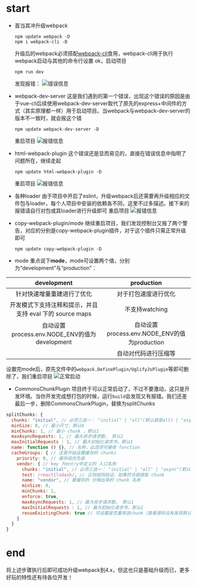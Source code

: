 # start
+ 首当其冲升级webpack
  ```
  npm update webpack -D
  npm i webpack-cli -D
  ```
  升级后的webpack必须搭配[webpack-cli](https://webpack.js.org/api/cli/)食用，webpack-cli用于执行webpack启动与其他的命令行设置
ok，启动项目
  ```
  npm run dev
  ```
  发现报错：
![错误信息](http://upload-images.jianshu.io/upload_images/10506000-266380212529af10..png?imageMogr2/auto-orient/strip%7CimageView2/2/w/1240)
+ webpack-dev-server
这是我们遇到的第一个错误，出现这个错误的原因是由于vue-cli后续使用webpack-dev-server取代了原先的express+中间件的方式（其实原理都一样）用于启动项目。当webpack与webpack-dev-server的版本不一致时，就会报这个错
  ```
  npm update webpack-dev-server -D
  ```
  重启项目
![报错信息](http://upload-images.jianshu.io/upload_images/10506000-ff2871add2235828..png?imageMogr2/auto-orient/strip%7CimageView2/2/w/1240)

+ html-webpack-plugin
这个错误还是显而易见的，直接在错误信息中指明了问题所在，继续走起
  ```
  npm update html-webpack-plugin -D
  ```
  重启项目
![报错信息](http://upload-images.jianshu.io/upload_images/10506000-72bc18ab20f1f4bf..png?imageMogr2/auto-orient/strip%7CimageView2/2/w/1240)

+ 各种loader
由于项目中开启了eslint，升级webpack后还需要再升级相应的文件包与loader，每个人项目中安装的依赖各不同，这里不过多描述。接下来的报错请自行对包或其loader进行升级即可
重启项目
![报错信息](http://upload-images.jianshu.io/upload_images/10506000-5822f8a4dfdeb5f6..png?imageMogr2/auto-orient/strip%7CimageView2/2/w/1240)

+ copy-webpack-plugin/mode
继续重启项目，我们发现控制台又报了两个警告，对应的分别是copy-webpack-plugin插件，对于这个插件只需正常升级即可
  ```
  npm update copy-webpack-plugin -D
  ```

+ mode
重点说下**mode**，mode可设置两个值，分别为“development”与“production”：

|development|production|
|:-:|:-:|
|针对快速增量重建进行了优化|对于打包速度进行优化|
|开发模式下支持注释和提示，并且支持 eval 下的 source maps|不支持watching|
|自动设置process.env.NODE_ENV的值为development|自动设置process.env.NODE_ENV的值为production|
||自动对代码进行压缩等|

设置完mode后，原先文件中的``webpack.DefinePlugin/UglifyJsPlugin``等即可删除了，我们重启项目
![正常启动](http://upload-images.jianshu.io/upload_images/10506000-734bbfa0e89a0a2f..png?imageMogr2/auto-orient/strip%7CimageView2/2/w/1240)

+ CommonsChunkPlugin
项目终于可以正常启动了，不过不要激动，这只是开发环境。当你开发完成想打包的时候，运行``build``会发现又有报错。我们还差最后一步，删除CommonsChunkPlugin，替换为splitChunks
```js
splitChunks: {
  chunks: "initial", // 必须三选一： "initial" | "all"(默认就是all) | "async"    minSize: 0, // 最小尺寸，默认0   minChunks: 1, // 最小 chunk ，默认1   maxAsyncRequests: 1, // 最大异步请求数， 默认1   maxInitialRequests : 1, // 最大初始化请求书，默认1   name: function(){}, // 名称，此选项可接收 function   cacheGroups:{ // 这里开始设置缓存的 chunks     priority: 0, // 缓存组优先级     vendor: { // key 为entry中定义的 入口名称       chunks: "initial", // 必须三选一： "initial" | "all" | "async"(默认就是异步)        test: /react|lodash/, // 正则规则验证，如果符合就提取 chunk       name: "vendor", // 要缓存的 分隔出来的 chunk 名称        minSize: 0,       minChunks: 1,       enforce: true,       maxAsyncRequests: 1, // 最大异步请求数， 默认1       maxInitialRequests : 1, // 最大初始化请求书，默认1       reuseExistingChunk: true // 可设置是否重用该chunk（查看源码没有发现默认值）     }   } } },
  minSize: 0, // 最小尺寸，默认0
  minChunks: 1, // 最小 chunk ，默认1
  maxAsyncRequests: 1, // 最大异步请求数， 默认1
  maxInitialRequests : 1, // 最大初始化请求书，默认1
  name: function () {}, // 名称，此选项可接收 function
  cacheGroups: { // 这里开始设置缓存的 chunks
    priority: 0, // 缓存组优先级
    vendor: { // key 为entry中定义的 入口名称
      chunks: "initial", // 必须三选一： "initial" | "all" | "async"(默认就是异步)
      test: /react|lodash/, // 正则规则验证，如果符合就提取 chunk
      name: "vendor", // 要缓存的 分隔出来的 chunk 名称
      minSize: 0,
      minChunks: 1,
      enforce: true,
      maxAsyncRequests: 1, // 最大异步请求数， 默认1
      maxInitialRequests : 1, // 最大初始化请求书，默认1
      reuseExistingChunk: true // 可设置是否重用该chunk（查看源码没有发现默认值）
    }
  }
}
```

# end
将上述步骤执行后即可成功升级webpack到4.x，但这也只是基础升级而已，更多好玩的特性还有待各位开发！


